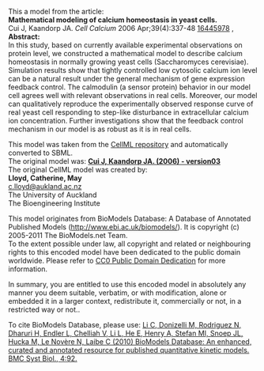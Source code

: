 

This a model from the article:  
**Mathematical modeling of calcium homeostasis in yeast cells.**   
Cui J, Kaandorp JA. _Cell Calcium_ 2006 Apr;39(4):337-48
[16445978](http://www.ncbi.nlm.nih.gov/pubmed/16445978) ,  
**Abstract:**   
In this study, based on currently available experimental observations on
protein level, we constructed a mathematical model to describe calcium
homeostasis in normally growing yeast cells (Saccharomyces cerevisiae).
Simulation results show that tightly controlled low cytosolic calcium ion
level can be a natural result under the general mechanism of gene expression
feedback control. The calmodulin (a sensor protein) behavior in our model cell
agrees well with relevant observations in real cells. Moreover, our model can
qualitatively reproduce the experimentally observed response curve of real
yeast cell responding to step-like disturbance in extracellular calcium ion
concentration. Further investigations show that the feedback control mechanism
in our model is as robust as it is in real cells.

This model was taken from the [CellML
repository](http://www.cellml.org/models) and automatically converted to SBML.  
The original model was: [ **Cui J, Kaandorp JA. (2006) - version03**
](http://www.cellml.org/models/cui_kaandorp_2006_version03)  
The original CellML model was created by:  
**Lloyd, Catherine, May**   
c.lloyd@aukland.ac.nz  
The University of Auckland  
The Bioengineering Institute  

This model originates from BioModels Database: A Database of Annotated
Published Models (http://www.ebi.ac.uk/biomodels/). It is copyright (c)
2005-2011 The BioModels.net Team.  
To the extent possible under law, all copyright and related or neighbouring
rights to this encoded model have been dedicated to the public domain
worldwide. Please refer to [CC0 Public Domain
Dedication](http://creativecommons.org/publicdomain/zero/1.0/) for more
information.

In summary, you are entitled to use this encoded model in absolutely any
manner you deem suitable, verbatim, or with modification, alone or embedded it
in a larger context, redistribute it, commercially or not, in a restricted way
or not..  
  
To cite BioModels Database, please use: [Li C, Donizelli M, Rodriguez N,
Dharuri H, Endler L, Chelliah V, Li L, He E, Henry A, Stefan MI, Snoep JL,
Hucka M, Le Novère N, Laibe C (2010) BioModels Database: An enhanced, curated
and annotated resource for published quantitative kinetic models. BMC Syst
Biol., 4:92.](http://www.ncbi.nlm.nih.gov/pubmed/20587024)

